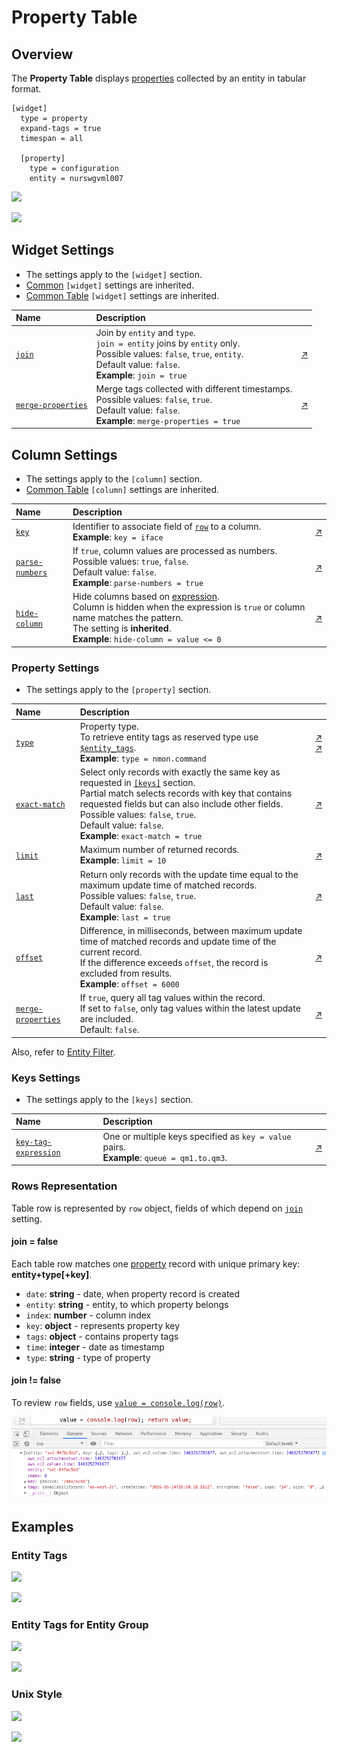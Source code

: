 # Property Table

## Overview

The **Property Table** displays [properties](https://axibase.com/docs/atsd/schema.html#properties) collected by an entity in tabular format.

```ls
[widget]
  type = property
  expand-tags = true
  timespan = all

  [property]
    type = configuration
    entity = nurswgvml007
```

![](./images/property-table-1.png)

[![](../../images/button.png)](https://apps.axibase.com/chartlab/f7c2337f)

## Widget Settings

* The settings apply to the `[widget]` section.
* [Common](../shared/README.md#widget-settings) `[widget]` settings are inherited.
* [Common Table](../shared-table/README.md#widget-settings) `[widget]` settings are inherited.

Name | Description | &nbsp;
:--|:--|:--
<a name="join"></a>[`join`](#join)|Join by `entity` and `type`.<br>`join = entity` joins by `entity` only.<br>Possible values: `false`, `true`, `entity`.<br>Default value: `false`.<br>**Example**: `join = true`|[↗](https://apps.axibase.com/chartlab/1e6027a6)
<a name="merge-properties"></a>[`merge-properties`](#merge-properties)|Merge tags collected with different timestamps.<br>Possible values: `false`, `true`.<br>Default value: `false`.<br>**Example**: `merge-properties = true`|[↗](https://apps.axibase.com/chartlab/b0a037b1/2)

## Column Settings

* The settings apply to the `[column]` section.
* [Common Table](../shared-table/README.md#column-settings) `[column]` settings are inherited.

Name | Description | &nbsp;
:--|:--|:--
<a name="key"></a>[`key`](#key)|Identifier to associate field of [`row`](#rows-representation) to a column.<br>**Example**: `key = iface`|[↗](https://apps.axibase.com/chartlab/c404955b)
<a name="parse-numbers"></a>[`parse-numbers`](#parse-numbers)| If `true`, column values are processed as numbers.<br>Possible values: `true`, `false`.<br>Default value: `false`.<br>**Example**: `parse-numbers = true`|[↗](https://apps.axibase.com/chartlab/a0bbeb23/3/)
<a name="hide-column"></a>[`hide-column`](#hide-column)|Hide columns based on [expression](https://axibase.com/docs/atsd/api/meta/expression.html).<br>Column is hidden when the expression is `true` or column name matches the pattern.<br>The setting is **inherited**.<br>**Example**: `hide-column = value <= 0`|[↗](https://apps.axibase.com/chartlab/0ded4531)

### Property Settings

* The settings apply to the `[property]` section.

Name | Description | &nbsp;
:--|:--|:--
<a name="type"></a>[`type`](#type)|Property type.<br>To retrieve entity tags as reserved type use [`$entity_tags`](https://axibase.com/docs/atsd/api/network/property.html#reserved-property-types).<br>**Example**: `type = nmon.command`|[↗](https://apps.axibase.com/chartlab/a7339fe1/2/)<br>[↗](https://apps.axibase.com/chartlab/d82b0257)
<a name="exact-match"></a>[`exact-match`](#exact-match)|Select only records with exactly the same key as requested in [`[keys]`](#keys-settings) section.<br>Partial match selects records with key that contains requested fields but can also include other fields.<br>Possible values: `false`, `true`.<br>Default value: `false`.<br>**Example**: `exact-match = true`|[↗](https://apps.axibase.com/chartlab/0be4101c)
<a name="limit"></a>[`limit`](#limit)|Maximum number of returned records.<br>**Example**: `limit = 10`|[↗](https://apps.axibase.com/chartlab/b24d0b4b)
<a name="last"></a>[`last`](#last)|Return only records with the update time equal to the maximum update time of matched records.<br>Possible values: `false`, `true`.<br>Default value: `false`.<br>**Example**: `last = true`|[↗](https://apps.axibase.com/chartlab/da112ba6)
<a name="offset"></a>[`offset`](#offset)|Difference, in milliseconds, between maximum update time of matched records and update time of the current record.<br>If the difference exceeds `offset`, the record is excluded from results.<br>**Example**: `offset = 6000`|[↗](https://apps.axibase.com/chartlab/4efa6cc8)
<a name="merge-properties"></a>[`merge-properties`](#merge-properties)|If `true`, query all tag values within the record.<br>If set to `false`, only tag values within the latest update are included.<br>Default: `false`.|[↗](https://apps.axibase.com/chartlab/b0a037b1/2/)

Also, refer to [Entity Filter](../shared/README.md#entity-filter).

### Keys Settings

* The settings apply to the `[keys]` section.

Name | Description | &nbsp;
:--|:--|:--
<a name="key-tag-expression"></a>[`key-tag-expression`](#key-tag-expression)|One or multiple keys specified as `key = value` pairs.<br>**Example**: `queue = qm1.to.qm3`.| [↗](https://apps.axibase.com/chartlab/74add0d7)

### Rows Representation

Table row is represented by `row` object, fields of which depend on [`join`](#join) setting.

#### join = false

Each table row matches one [property](https://axibase.com/docs/atsd/schema.html#properties) record with unique primary key: **entity+type[+key]**.

* `date`: **string** - date, when property record is created
* `entity`: **string** - entity, to which property belongs
* `index`: **number** - column index
* `key`: **object** - represents property key
* `tags`: **object** - contains property tags
* `time`: **integer** - date as timestamp
* `type`: **string** - type of property

#### join != false

To review `row` fields, use [`value = console.log(row)`](https://apps.axibase.com/chartlab/1e6027a6/2/).

![](./images/review-row.png)

## Examples

### Entity Tags

![](./images/pt-1.png)

[![](../../images/button.png)](https://apps.axibase.com/chartlab/013e6026/2/)

### Entity Tags for Entity Group

![](./images/entity-tags-for-entity-groups.png)

[![](../../images/button.png)](https://apps.axibase.com/chartlab/09255557)

### Unix Style

![](./images/class-terminal.png)

[![](../../images/button.png)](https://apps.axibase.com/chartlab/daae97ae)
